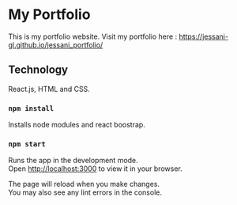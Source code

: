 # My Portfolio

This is my portfolio website. Visit my portfolio here : https://jessani-gl.github.io/jessani_portfolio/

## Technology

React.js, HTML and CSS.

### `npm install`
Installs node modules and react boostrap.

### `npm start`

Runs the app in the development mode.\
Open [http://localhost:3000](http://localhost:3000) to view it in your browser.

The page will reload when you make changes.\
You may also see any lint errors in the console.
